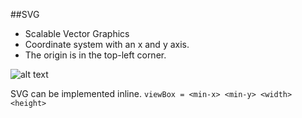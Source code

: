 ##SVG
- Scalable Vector Graphics
- Coordinate system with an x and y axis.
-	The origin is in the top-left corner.

![alt text](https://d33wubrfki0l68.cloudfront.net/fedcd70d34fc3a5dea2369e727b6a8e7081de43b/3496e/images/initial-coordinate-systems.jpg)


SVG can be implemented inline.
`viewBox = <min-x> <min-y> <width> <height>`
